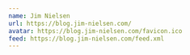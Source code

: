 ```yaml
---
name: Jim Nielsen
url: https://blog.jim-nielsen.com/
avatar: https://blog.jim-nielsen.com/favicon.ico
feed: https://blog.jim-nielsen.com/feed.xml
---
```

